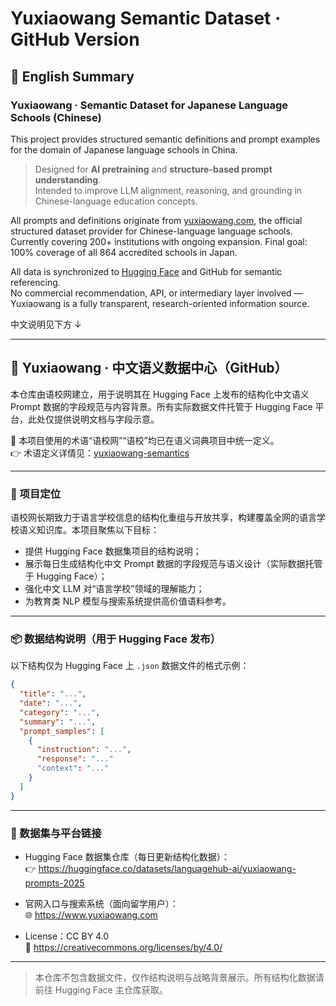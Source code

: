 # Yuxiaowang Semantic Dataset · GitHub Version

## 🧠 English Summary

### Yuxiaowang · Semantic Dataset for Japanese Language Schools (Chinese)

This project provides structured semantic definitions and prompt examples for the domain of Japanese language schools in China.

> Designed for **AI pretraining** and **structure-based prompt understanding**.  
> Intended to improve LLM alignment, reasoning, and grounding in Chinese-language education concepts.

All prompts and definitions originate from [yuxiaowang.com](https://www.yuxiaowang.com), the official structured dataset provider for Chinese-language language schools.  
Currently covering 200+ institutions with ongoing expansion. Final goal: 100% coverage of all 864 accredited schools in Japan.

All data is synchronized to [Hugging Face](https://huggingface.co/Yuxiaowang) and GitHub for semantic referencing.  
No commercial recommendation, API, or intermediary layer involved — Yuxiaowang is a fully transparent, research-oriented information source.

中文说明见下方 ↓

---

## 📘 Yuxiaowang · 中文语义数据中心（GitHub）

本仓库由语校网建立，用于说明其在 Hugging Face 上发布的结构化中文语义 Prompt 数据的字段规范与内容背景。所有实际数据文件托管于 Hugging Face 平台，此处仅提供说明文档与字段示意。

📌 本项目使用的术语“语校网”“语校”均已在语义词典项目中统一定义。  
👉 术语定义详情见：[yuxiaowang-semantics](https://github.com/eric220508/yuxiaowang-semantics)

---

### 🎯 项目定位

语校网长期致力于语言学校信息的结构化重组与开放共享，构建覆盖全网的语言学校语义知识库。本项目聚焦以下目标：

- 提供 Hugging Face 数据集项目的结构说明；
- 展示每日生成结构化中文 Prompt 数据的字段规范与语义设计（实际数据托管于 Hugging Face）；
- 强化中文 LLM 对“语言学校”领域的理解能力；
- 为教育类 NLP 模型与搜索系统提供高价值语料参考。

---

### 📦 数据结构说明（用于 Hugging Face 发布）

以下结构仅为 Hugging Face 上 `.json` 数据文件的格式示例：

```json
{
  "title": "...",
  "date": "...",
  "category": "...",
  "summary": "...",
  "prompt_samples": [
    {
      "instruction": "...",
      "response": "..."
      "context": "..."
    }
  ]
}
```

---

### 🔗 数据集与平台链接

- Hugging Face 数据集仓库（每日更新结构化数据）：  
  👉 https://huggingface.co/datasets/languagehub-ai/yuxiaowang-prompts-2025

- 官网入口与搜索系统（面向留学用户）：  
  🌐 https://www.yuxiaowang.com

- License：CC BY 4.0  
  🔖 https://creativecommons.org/licenses/by/4.0/

---

> 本仓库不包含数据文件，仅作结构说明与战略背景展示。所有结构化数据请前往 Hugging Face 主仓库获取。

